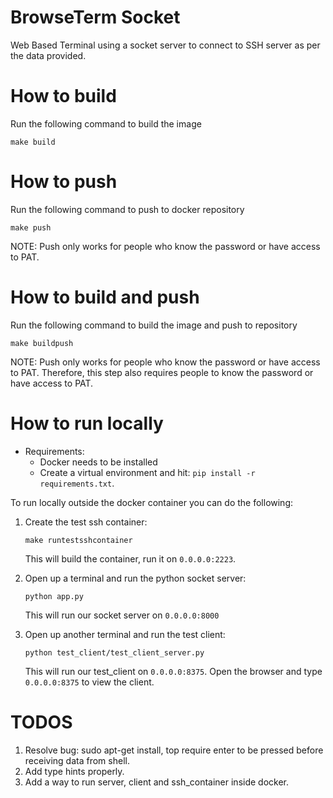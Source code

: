 # BrowseTerm Socket
Web Based Terminal using a socket server to connect to SSH server as per the data provided.

# How to build
Run the following command to build the image
```
make build
```

# How to push
Run the following command to push to docker repository
```
make push
```
NOTE: Push only works for people who know the password or have access to PAT.

# How to build and push
Run the following command to build the image and push to repository
```
make buildpush
```
NOTE: Push only works for people who know the password or have access to PAT. Therefore, this step also requires people to know the password or have access to PAT.

# How to run locally
- Requirements:
  - Docker needs to be installed
  - Create a virtual environment and hit: `pip install -r requirements.txt`.

To run locally outside the docker container you can do the following:
1. Create the test ssh container:
    ```
    make runtestsshcontainer
    ```
    This will build the container, run it on `0.0.0.0:2223`.

2. Open up a terminal and run the python socket server:
    ```
    python app.py
    ```
    This will run our socket server on `0.0.0.0:8000`

3. Open up another terminal and run the test client:
    ```
    python test_client/test_client_server.py
    ```
    This will run our test_client on `0.0.0.0:8375`.
    Open the browser and type `0.0.0.0:8375` to view the client.

# TODOS
1. Resolve bug: sudo apt-get install, top require enter to be pressed before receiving data from shell.
2. Add type hints properly.
3. Add a way to run server, client and ssh_container inside docker.
